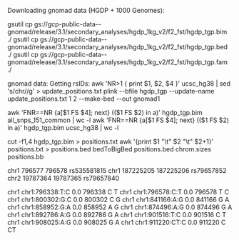Downloading gnomad data (HGDP + 1000 Genomes):

gsutil cp gs://gcp-public-data--gnomad/release/3.1/secondary_analyses/hgdp_1kg_v2/f2_fst/hgdp_tgp.bim ./
gsutil cp gs://gcp-public-data--gnomad/release/3.1/secondary_analyses/hgdp_1kg_v2/f2_fst/hgdp_tgp.bed ./
gsutil cp gs://gcp-public-data--gnomad/release/3.1/secondary_analyses/hgdp_1kg_v2/f2_fst/hgdp_tgp.fam ./

gnomad data:
Getting rsIDs:
awk 'NR>1 { print $1, $2, $4 }' ucsc_hg38 | sed 's/chr//g' > update_positions.txt
plink --bfile hgdp_tgp --update-name update_positions.txt 1 2 --make-bed --out gnomad1

awk 'FNR==NR {a[$1 FS $4]; next} (($1 FS $2) in a)' hgdp_tgp.bim all_snps_151_common | wc -l
awk 'FNR==NR {a[$1 FS $4]; next} (($1 FS $2) in a)' hgdp_tgp.bim ucsc_hg38 | wc -l


cut -f1,4 hgdp_tgp.bim > positions.txt
awk '{print $1 "\t" $2 "\t" $2+1}' positions.txt > positions.bed
bedToBigBed positions.bed chrom.sizes positions.bb

chr1	796577	796578	rs535581815
chr1	187225205	187225206	rs79657852
chr2	19787364	19787365	rs79657840

chr1	chr1:796338:T:C	0.0	796338	C	T
chr1	chr1:796578:C:T	0.0	796578	T	C
chr1	chr1:800302:G:C	0.0	800302	C	G
chr1	chr1:841166:A:G	0.0	841166	G	A
chr1	chr1:858952:G:A	0.0	858952	A	G
chr1	chr1:874496:A:G	0.0	874496	G	A
chr1	chr1:892786:A:G	0.0	892786	G	A
chr1	chr1:901516:T:C	0.0	901516	C	T
chr1	chr1:908025:A:G	0.0	908025	G	A
chr1	chr1:911220:CT:C	0.0	911220	C	CT

